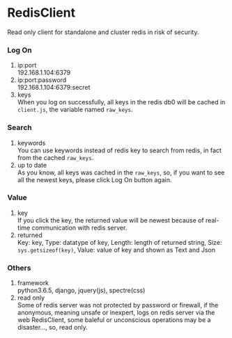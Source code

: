 # RedisClient  
Read only client for standalone and cluster redis in risk of security.   
  
### Log On  
1. ip:port  
192.168.1.104:6379  
2. ip:port:password  
192.168.1.104:6379:secret  
3. keys  
When you log on successfully, all keys in the redis db0 will be cached in `client.js`, the variable named `raw_keys`.  
  
### Search  
1. keywords  
You can use keywords instead of redis key to search from redis, in fact from the cached `raw_keys`.  
2. up to date  
As you know, all keys was cached in the `raw_keys`, so, if you want to see all the newest keys, please click Log On button again.  
  
### Value  
1. key  
If you click the key, the returned value will be newest because of real-time communication with redis server.  
2. returned  
Key: key, Type: datatype of key, Length: length of returned string, Size: `sys.getsizeof(key)`, Value: value of key and shown as Text and Json  
  
### Others  
1. framework  
python3.6.5, django, jquery(js), spectre(css)  
2. read only  
Some of redis server was not protected by password or firewall, if the anonymous, meaning unsafe or inexpert, logs on redis server via the web RedisClient, some baleful or unconscious operations may be a disaster..., so, read only.  